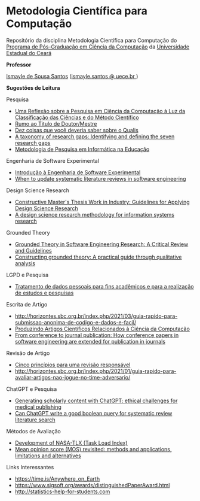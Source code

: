 # Metodologia Científica para Computação

Repositório da disciplina Metodologia Científica para Computação do <a href = "https://www.uece.br/ppgcc/">Programa de Pós-Graduação em Ciência da Computação</a> da <a href = "https://www.uece.br/">Universidade Estadual do Ceará </a>

<strong>Professor</strong>
<p><a href="https://sites.google.com/site/ismaylesantos/">Ismayle de Sousa Santos</a>  (<a href = "mailto: ismayle.santos@uece.br">ismayle.santos @ uece.br </a>)</p>


<strong> Sugestões de Leitura</strong></p>
<p>Pesquisa</p>
<ul> 
<li><span class="fontstyle0"><a href= "https://www.researchgate.net/publication/216546082_Uma_Reflexao_sobre_a_Pesquisa_em_Ciencia_da_Computacao_a_Luz_da_Classificacao_das_Ciencias_e_do_Metodo_Cientifico">Uma Reflexão sobre a Pesquisa em Ciência da Computação à Luz da Classificação das Ciências e do Método Científico</a></span></li>
<li><span class="fontstyle0"><a href= "https://www.researchgate.net/publication/220162257_Rumo_ao_Titulo_de_DoutorMestre">Rumo ao Tìtulo de Doutor/Mestre</a></span></li>
<li><span class="fontstyle0"><a href="http://ojs.rbpg.capes.gov.br/index.php/rbpg/article/view/947">Dez coisas que você deveria saber sobre o Qualis</a></span></li> 
<li><span class="fontstyle0"><a href="https://www.researchgate.net/publication/319244623_ARTICLE_Research_Methods_and_Strategies_Workshop_A_Taxonomy_of_Research_Gaps_Identifying_and_Defining_the_Seven_Research_Gaps">A taxonomy of research gaps: Identifying and defining the seven research gaps</a></span></li>  
<li><span class="fontstyle0"><a href= "https://metodologia.ceie-br.org/">Metodologia de Pesquisa em Informática na Educação</a></span></li>
</ul>

<p>Engenharia de Software Experimental</p>
<ul>
<li><span class="fontstyle0"><a href= "http://www.inf.puc-rio.br/~inf2007/docs/artigos/RT-Introdu%C3%A7%C3%A3o%20a%20ESE.pdf">Introdução à Engenharia de Software Experimental</a></span></li>
<li><span class="fontstyle0"><a href= "https://www.sciencedirect.com/science/article/abs/pii/S0164121220300856">When to update systematic literature reviews in software engineering</a></span></li>
</ul>  

<p>Design Science Research</p>
<ul>
<li><span class="fontstyle0"><a href="https://ieeexplore.ieee.org/abstract/document/9402189">Constructive Master's Thesis Work in Industry: Guidelines for Applying Design Science Research</a></span></li>
<li><span class="fontstyle0"><a href="https://doi.org/10.2753/MIS0742-1222240302">A design science research methodology for information systems research</a></span></li>
</ul>  

<p>Grounded Theory</p>
<ul>
<li><span class="fontstyle0"><a href="https://dl.acm.org/doi/pdf/10.1145/2884781.2884833">Grounded Theory in Software Engineering Research: A Critical Review and Guidelines </a></span></li>
 <li><span class="fontstyle0"><a href="#">Constructing grounded theory: A practical guide through qualitative analysis </a></span></li>
</ul>  

<p>LGPD e Pesquisa</p>
<ul>
<li><span class="fontstyle0"><a href="https://www.gov.br/anpd/pt-br/documentos-e-publicacoes/documentos-de-publicacoes/web-guia-anpd-tratamento-de-dados-para-fins-academicos.pdf">Tratamento de dados pessoais para fins acadêmicos e para a realização de estudos e pesquisas</a></span></li>
</ul> 

<p>Escrita de Artigo</p>
<ul>
<li><span class="fontstyle0"><a href="http://horizontes.sbc.org.br/index.php/2021/03/guia-rapido-para-submissao-anonima-de-codigo-e-dados-e-facil/">  http://horizontes.sbc.org.br/index.php/2021/03/guia-rapido-para-submissao-anonima-de-codigo-e-dados-e-facil/</a></span></li>   
 <li><span class="fontstyle0"><a href="https://www.researchgate.net/publication/324492713_Produzindo_Artigos_Cientificos_Relacionados_a_Ciencia_da_Computacao"> Produzindo Artigos Científicos Relacionados à Ciência da Computação</a></span></li>
 <li><span class="fontstyle0"><a href="https://dl.acm.org/doi/10.5555/1348663.1348680">From conference to journal publication: How conference papers in software engineering are extended for publication in journals</a></span></li>  
</ul> 

<p>Revisão de Artigo</p>
<ul>
<li><span class="fontstyle0"><a href="http://horizontes.sbc.org.br/index.php/2021/10/cinco-principios-para-uma-revisao-responsavel/">Cinco princípios para uma revisão responsável</a></span></li>
<li><span class="fontstyle0"><a href="http://horizontes.sbc.org.br/index.php/2021/01/guia-rapido-para-avaliar-artigos-nao-jogue-no-time-adversario/">http://horizontes.sbc.org.br/index.php/2021/01/guia-rapido-para-avaliar-artigos-nao-jogue-no-time-adversario/</a></span></li>  
</ul>  

<p>ChatGPT e Pesquisa</p>
<ul>
<li><span class="fontstyle0"><a href="https://www.thelancet.com/journals/landig/article/PIIS2589-7500(23)00019-5/fulltext">Generating scholarly content with ChatGPT: ethical challenges for medical publishing</a></span></li>
<li><span class="fontstyle0"><a href="https://arxiv.org/abs/2302.03495">Can ChatGPT write a good boolean query for systematic review literature search</a></span></li>
</ul>  

<p>Métodos de Avaliação</p>
<ul>
<li><span class="fontstyle0"><a href="http://ia600503.us.archive.org/29/items/nasa_techdoc_20000004342/20000004342.pdf">Development of NASA-TLX (Task Load Index)</a></span></li>
 <li><span class="fontstyle0"><a href="https://link.springer.com/article/10.1007/s00530-014-0446-1">Mean opinion score (MOS) revisited: methods and applications, limitations and alternatives</a></span></li>
</ul>  

<p>Links Interessantes</p>
<ul> 
<li><span class="fontstyle0"><a href="https://time.is/Anywhere_on_Earth">https://time.is/Anywhere_on_Earth</a></span></li>
<li><span class="fontstyle0"><a href="https://www.sigsoft.org/awards/distinguishedPaperAward.html">https://www.sigsoft.org/awards/distinguishedPaperAward.html</a></span></li>
<li><span class="fontstyle0"><a href="http://statistics-help-for-students.com">http://statistics-help-for-students.com</a></span></li>
</ul>

